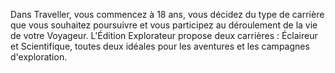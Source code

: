 Dans Traveller, vous commencez à 18 ans, vous décidez du type de carrière que vous souhaitez poursuivre et vous participez au déroulement de la vie de votre Voyageur.
L'Édition Explorateur propose deux carrières : Éclaireur et Scientifique, toutes deux idéales pour les aventures et les campagnes d'exploration.